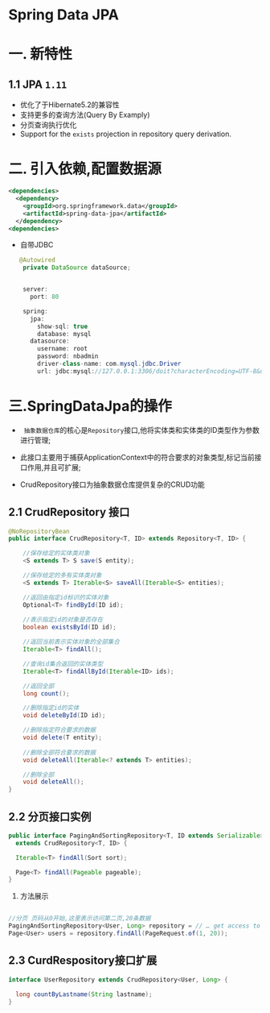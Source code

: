 # Spring  Data JPA

# 一. 新特性

## 1.1 JPA `1.11`

- 优化了于Hibernate5.2的兼容性
- 支持更多的查询方法(Query By Examply)
- 分页查询执行优化
- Support for the `exists` projection in repository query derivation.

# 二. 引入依赖,配置数据源

```xml
<dependencies>
  <dependency>
    <groupId>org.springframework.data</groupId>
    <artifactId>spring-data-jpa</artifactId>
  </dependency>
<dependencies>
```

- 自带JDBC

```java
   @Autowired
    private DataSource dataSource;


    server:
      port: 80

    spring:
      jpa:
        show-sql: true
        database: mysql
      datasource:
        username: root
        password: nbadmin
        driver-class-name: com.mysql.jdbc.Driver
        url: jdbc:mysql://127.0.0.1:3306/doit?characterEncoding=UTF-8&useSSL=false
```



# 三.SpringDataJpa的操作

- ` 抽象数据仓库`的核心是`Repository`接口,他将实体类和实体类的ID类型作为参数进行管理;

- 此接口主要用于捕获ApplicationContext中的符合要求的对象类型,标记当前接口作用,并且可扩展;
- CrudRepository接口为抽象数据仓库提供复杂的CRUD功能

## 2.1 CrudRepository 接口

```java
@NoRepositoryBean
public interface CrudRepository<T, ID> extends Repository<T, ID> {

	//保存给定的实体类对象
	<S extends T> S save(S entity);

	//保存给定的多有实体类对象
	<S extends T> Iterable<S> saveAll(Iterable<S> entities);

	//返回由指定id标识的实体对象
	Optional<T> findById(ID id);
	
    //表示指定id的对象是否存在
	boolean existsById(ID id);

	//返回当前表示实体对象的全部集合
	Iterable<T> findAll();

	//查询id集合返回的实体类型
	Iterable<T> findAllById(Iterable<ID> ids);

	//返回全部
	long count();

	//删除指定id的实体
    void deleteById(ID id);

	//删除指定符合要求的数据
	void delete(T entity);
    
	//删除全部符合要求的数据
	void deleteAll(Iterable<? extends T> entities);

	//删除全部
	void deleteAll();
}

```



## 2.2 分页接口实例

```java
public interface PagingAndSortingRepository<T, ID extends Serializable>
  extends CrudRepository<T, ID> {

  Iterable<T> findAll(Sort sort);

  Page<T> findAll(Pageable pageable);
}
```

1. 方法展示

```java

//分页 页码从0开始,这里表示访问第二页,20条数据
PagingAndSortingRepository<User, Long> repository = // … get access to a bean
Page<User> users = repository.findAll(PageRequest.of(1, 20));
```



## 2.3 CurdRespository接口扩展

```java
interface UserRepository extends CrudRepository<User, Long> {

  long countByLastname(String lastname);
}
```





